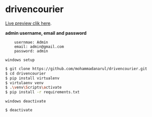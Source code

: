 # drivencourier

[Live preview clik here](https://driven-courier.herokuapp.com/).

**admin username, email and password**

```
    usernmae: Admin
    email: admin@gmail.com
    password: admin
```

``windows setup``
```bash
$ git clone https://github.com/mohammadanarul/drivencourier.git
$ cd drivencourier
$ pip install virtualenv
$ virtulaenv venv
$ .\venv\Scripts\activate
$ pip install -r requirements.txt
```

``windows deactivate``
```bash
$ deactivate
```
